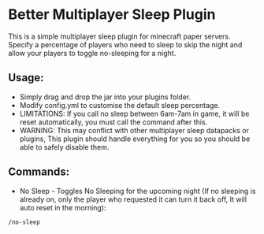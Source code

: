 # Better Multiplayer Sleep Plugin
This is a simple multiplayer sleep plugin for minecraft paper servers.
Specify a percentage of players who need to sleep to skip the night and allow your players to toggle no-sleeping for a night.

## Usage:
- Simply drag and drop the jar into your plugins folder.
- Modify config.yml to customise the default sleep percentage.
- LIMITATIONS: If you call no sleep between 6am-7am in game, it will be reset automatically, you must call the command after this.
- WARNING: This may conflict with other multiplayer sleep datapacks or plugins, This plugin should handle everything for you so you should be able to safely disable them.

## Commands:
- No Sleep - Toggles No Sleeping for the upcoming night (If no sleeping is already on, only the player who requested it can turn it back off, It will auto reset in the morning):
```
/no-sleep
```
